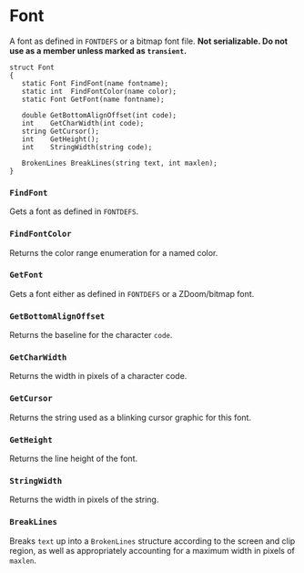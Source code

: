 # Font

A font as defined in `FONTDEFS` or a bitmap font file. **Not serializable. Do
not use as a member unless marked as `transient`.**

```
struct Font
{
   static Font FindFont(name fontname);
   static int  FindFontColor(name color);
   static Font GetFont(name fontname);

   double GetBottomAlignOffset(int code);
   int    GetCharWidth(int code);
   string GetCursor();
   int    GetHeight();
   int    StringWidth(string code);

   BrokenLines BreakLines(string text, int maxlen);
}
```

### `FindFont`

Gets a font as defined in `FONTDEFS`.

### `FindFontColor`

Returns the color range enumeration for a named color.

### `GetFont`

Gets a font either as defined in `FONTDEFS` or a ZDoom/bitmap font.

### `GetBottomAlignOffset`

Returns the baseline for the character `code`.

### `GetCharWidth`

Returns the width in pixels of a character code.

### `GetCursor`

Returns the string used as a blinking cursor graphic for this font.

### `GetHeight`

Returns the line height of the font.

### `StringWidth`

Returns the width in pixels of the string.

### `BreakLines`

Breaks `text` up into a `BrokenLines` structure according to the screen and
clip region, as well as appropriately accounting for a maximum width in pixels
of `maxlen`.

<!-- EOF -->

